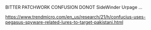 BITTER
PATCHWORK
CONFUSION
DONOT
SideWinder 
Urpage
...

https://www.trendmicro.com/en_us/research/21/h/confucius-uses-pegasus-spyware-related-lures-to-target-pakistani.html
